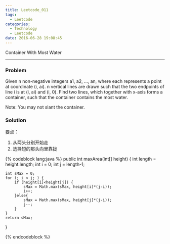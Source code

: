 ```yaml
---
title: Leetcode_011
tags:
  - Leetcode
categories:
  - Technology
  - Leetcode
date: 2016-06-28 19:08:45
---
```

Container With Most Water
<!-- more -->

***

### Problem
Given n non-negative integers a1, a2, ..., an, where each represents a point at coordinate (i, ai). n vertical lines are drawn such that the two endpoints of line i is at (i, ai) and (i, 0). Find two lines, which together with x-axis forms a container, such that the container contains the most water.

Note: You may not slant the container.
 
### Solution
要点：
1. 从两头分别开始走
2. 选择短的那头向里靠拢

{% codeblock lang:java  %}
public int maxArea(int[] height) {
    int length = height.length;
    int i = 0;
    int j = length-1;

    int sMax = 0;
    for (; i < j; ) {
        if (height[i]<height[j]) {
            sMax = Math.max(sMax, height[i]*(j-i));
            i++;
        }else{
            sMax = Math.max(sMax, height[j]*(j-i));
            j--;
        }
    }
    return sMax;
}

{% endcodeblock %}

